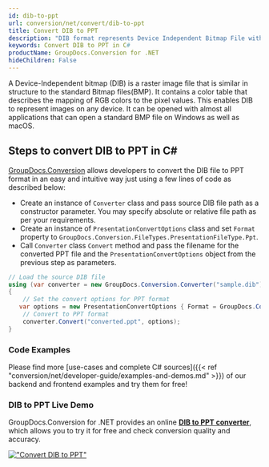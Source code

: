 ```yaml
---
id: dib-to-ppt
url: conversion/net/convert/dib-to-ppt
title: Convert DIB to PPT
description: "DIB format represents Device Independent Bitmap File with .dib extension. Learn how to convert DIB to PPT file programmatically in C# language using GroupDocs.Conversion for .NET library."
keywords: Convert DIB to PPT in C#
productName: GroupDocs.Conversion for .NET
hideChildren: False
---
```


A Device-Independent bitmap (DIB) is a raster image file that is similar in structure to the standard Bitmap files(BMP). It contains a color table that describes the mapping of RGB colors to the pixel values. This enables DIB to represent images on any device. It can be opened with almost all applications that can open a standard BMP file on Windows as well as macOS.

## Steps to convert DIB to PPT in C#

[GroupDocs.Conversion](https://products.groupdocs.com/conversion/net) allows developers to convert the DIB file to PPT format in an easy and intuitive way just using a few lines of code as described below:

* Create an instance of `Converter` class and pass source DIB file path as a constructor parameter. You may specify absolute or relative file path as per your requirements. 
* Create an instance of `PresentationConvertOptions` class and set `Format` property to `GroupDocs.Conversion.FileTypes.PresentationFileType.Ppt`.
* Call `Converter` class `Convert` method and pass the filename for the converted PPT file and the `PresentationConvertOptions` object from the previous step as parameters.

```csharp
// Load the source DIB file
using (var converter = new GroupDocs.Conversion.Converter("sample.dib"))
{
    // Set the convert options for PPT format
   var options = new PresentationConvertOptions { Format = GroupDocs.Conversion.FileTypes.PresentationFileType.Ppt };
    // Convert to PPT format
    converter.Convert("converted.ppt", options);
}
```

### Code Examples

Please find more [use-cases and complete C# sources]({{< ref "conversion/net/developer-guide/examples-and-demos.md" >}}) of our backend and frontend examples and try them for free!

### DIB to PPT Live Demo

GroupDocs.Conversion for .NET provides an online [**DIB to PPT converter**](https://products.groupdocs.app/conversion/dib-to-ppt), which allows you to try it for free and check conversion quality and accuracy.

[!["Convert DIB to PPT"](conversion/net/images/convert-to-ppt/convert-dib-to-ppt.png)](https://products.groupdocs.app/conversion/dib-to-ppt)
